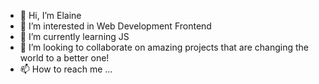 - 👋 Hi, I’m Elaine
- 👀 I’m interested in Web Development Frontend
- 🌱 I’m currently learning JS
- 💞️ I’m looking to collaborate on amazing projects that are changing the world to a better one!
- 📫 How to reach me ...



<!---
elaine-supercode/elaine-supercode is a ✨ special ✨ repository because its `README.md` (this file) appears on your GitHub profile.
You can click the Preview link to take a look at your changes.
--->
